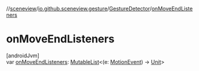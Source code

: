 //[sceneview](../../../index.md)/[io.github.sceneview.gesture](../index.md)/[GestureDetector](index.md)/[onMoveEndListeners](on-move-end-listeners.md)

# onMoveEndListeners

[androidJvm]\
var [onMoveEndListeners](on-move-end-listeners.md): [MutableList](https://kotlinlang.org/api/latest/jvm/stdlib/kotlin.collections/-mutable-list/index.html)&lt;(e: [MotionEvent](https://developer.android.com/reference/kotlin/android/view/MotionEvent.html)) -&gt; [Unit](https://kotlinlang.org/api/latest/jvm/stdlib/kotlin/-unit/index.html)&gt;
